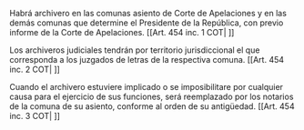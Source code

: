 Habrá archivero en las comunas asiento de Corte de Apelaciones y en las demás comunas que determine el Presidente de la República, con previo informe de la Corte de Apelaciones. [[Art. 454 inc. 1 COT| ]]

Los archiveros judiciales tendrán por territorio jurisdiccional el que corresponda a los juzgados de letras de la respectiva comuna. [[Art. 454 inc. 2 COT| ]]

Cuando el archivero estuviere implicado o se imposibilitare por cualquier causa para el ejercicio de sus funciones, será reemplazado por los notarios de la comuna de su asiento, conforme al orden de su antigüedad. [[Art. 454 inc. 3 COT| ]]